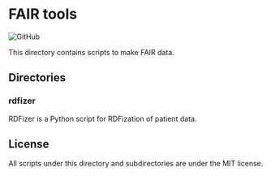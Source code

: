 # FAIR tools
![GitHub](https://img.shields.io/github/license/LUMC-BioSemantics/beat-covid/tree/master/fair-data-model)


This directory contains scripts to make FAIR data.

## Directories
### rdfizer
RDFizer is a Python script for RDFization of patient data.

## License
All scripts under this directory and subdirectories are under the MIT license.
